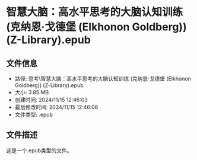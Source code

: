 ﻿# 智慧大脑：高水平思考的大脑认知训练 (克纳恩·戈德堡 (Elkhonon Goldberg)) (Z-Library).epub

## 文件信息
- 路径: 思考\智慧大脑：高水平思考的大脑认知训练 (克纳恩·戈德堡 (Elkhonon Goldberg)) (Z-Library).epub
- 大小: 3.85 MB
- 创建时间: 2024/11/15 12:46:03
- 最后修改时间: 2024/11/15 12:46:08
- 文件类型: .epub

## 文件描述
这是一个.epub类型的文件。

